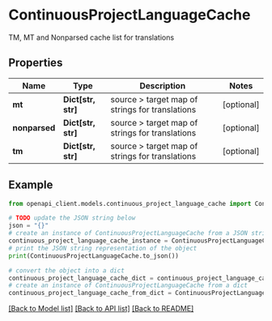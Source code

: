 # ContinuousProjectLanguageCache

TM, MT and Nonparsed cache list for translations

## Properties

Name | Type | Description | Notes
------------ | ------------- | ------------- | -------------
**mt** | **Dict[str, str]** | source &gt; target map of strings for translations | [optional] 
**nonparsed** | **Dict[str, str]** | source &gt; target map of strings for translations | [optional] 
**tm** | **Dict[str, str]** | source &gt; target map of strings for translations | [optional] 

## Example

```python
from openapi_client.models.continuous_project_language_cache import ContinuousProjectLanguageCache

# TODO update the JSON string below
json = "{}"
# create an instance of ContinuousProjectLanguageCache from a JSON string
continuous_project_language_cache_instance = ContinuousProjectLanguageCache.from_json(json)
# print the JSON string representation of the object
print(ContinuousProjectLanguageCache.to_json())

# convert the object into a dict
continuous_project_language_cache_dict = continuous_project_language_cache_instance.to_dict()
# create an instance of ContinuousProjectLanguageCache from a dict
continuous_project_language_cache_from_dict = ContinuousProjectLanguageCache.from_dict(continuous_project_language_cache_dict)
```
[[Back to Model list]](../README.md#documentation-for-models) [[Back to API list]](../README.md#documentation-for-api-endpoints) [[Back to README]](../README.md)


